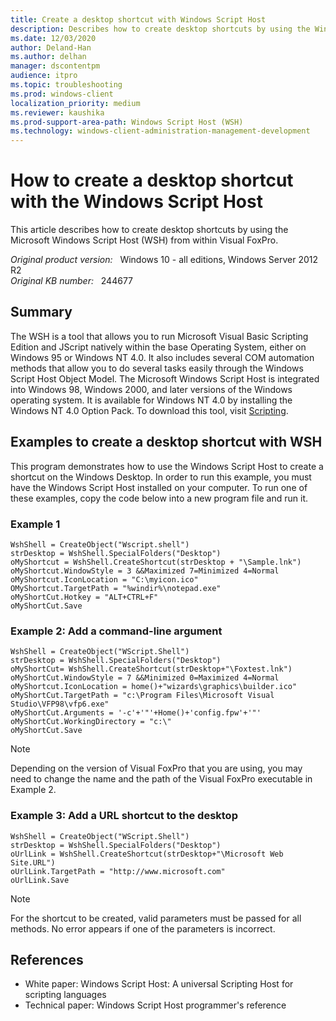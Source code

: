 ```yaml
---
title: Create a desktop shortcut with Windows Script Host
description: Describes how to create desktop shortcuts by using the Windows Scripting Host from within Visual FoxPro.
ms.date: 12/03/2020
author: Deland-Han
ms.author: delhan
manager: dscontentpm
audience: itpro
ms.topic: troubleshooting
ms.prod: windows-client
localization_priority: medium
ms.reviewer: kaushika
ms.prod-support-area-path: Windows Script Host (WSH)
ms.technology: windows-client-administration-management-development
---
```

# How to create a desktop shortcut with the Windows Script Host

This article describes how to create desktop shortcuts by using the Microsoft Windows Script Host (WSH) from within Visual FoxPro.

_Original product version:_ &nbsp; Windows 10 - all editions, Windows Server 2012 R2  
_Original KB number:_ &nbsp; 244677

## Summary

The WSH is a tool that allows you to run Microsoft Visual Basic Scripting Edition and JScript natively within the base Operating System, either on Windows 95 or Windows NT 4.0. It also includes several COM automation methods that allow you to do several tasks easily through the Windows Script Host Object Model. The Microsoft Windows Script Host is integrated into Windows 98, Windows 2000, and later versions of the Windows operating system. It is available for Windows NT 4.0 by installing the Windows NT 4.0 Option Pack. To download this tool, visit [Scripting](/previous-versions/ms950396(v=msdn.10)).

## Examples to create a desktop shortcut with WSH

This program demonstrates how to use the Windows Script Host to create a shortcut on the Windows Desktop. In order to run this example, you must have the Windows Script Host installed on your computer. To run one of these examples, copy the code below into a new program file and run it.

### Example 1

```vbs
WshShell = CreateObject("Wscript.shell")
strDesktop = WshShell.SpecialFolders("Desktop")
oMyShortcut = WshShell.CreateShortcut(strDesktop + "\Sample.lnk")
oMyShortcut.WindowStyle = 3 &&Maximized 7=Minimized 4=Normal
oMyShortcut.IconLocation = "C:\myicon.ico"
OMyShortcut.TargetPath = "%windir%\notepad.exe"
oMyShortCut.Hotkey = "ALT+CTRL+F"
oMyShortCut.Save
```

### Example 2: Add a command-line argument

```vbs
WshShell = CreateObject("WScript.Shell")
strDesktop = WshShell.SpecialFolders("Desktop")
oMyShortCut= WshShell.CreateShortcut(strDesktop+"\Foxtest.lnk")
oMyShortCut.WindowStyle = 7 &&Minimized 0=Maximized 4=Normal
oMyShortcut.IconLocation = home()+"wizards\graphics\builder.ico"
oMyShortCut.TargetPath = "c:\Program Files\Microsoft Visual Studio\VFP98\vfp6.exe"
oMyShortCut.Arguments = '-c'+'"'+Home()+'config.fpw'+'"'
oMyShortCut.WorkingDirectory = "c:\"
oMyShortCut.Save
```

> [!NOTE]
> Depending on the version of Visual FoxPro that you are using, you may need to change the name and the path of the Visual FoxPro executable in Example 2.

### Example 3: Add a URL shortcut to the desktop

```vbs
WshShell = CreateObject("WScript.Shell")
strDesktop = WshShell.SpecialFolders("Desktop")
oUrlLink = WshShell.CreateShortcut(strDesktop+"\Microsoft Web Site.URL")
oUrlLink.TargetPath = "http://www.microsoft.com"
oUrlLink.Save
```

> [!NOTE]
> For the shortcut to be created, valid parameters must be passed for all methods. No error appears if one of the parameters is incorrect.

## References

- White paper: Windows Script Host: A universal Scripting Host for scripting languages
- Technical paper: Windows Script Host programmer's reference
